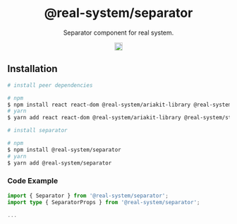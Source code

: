 <h1 align="center">@real-system/separator</h1>
<p align="center">Separator component for real system.</p>
<p align="center">
<a href="https://www.npmjs.com/package/@real-system/separator"><img src="https://badgen.net/npm/v/@real-system/separator?label=&icon=npm&color=blue" alt="npm version" height="18"/></a>
</p>

## Installation

```bash
# install peer dependencies

# npm
$ npm install react react-dom @real-system/ariakit-library @real-system/styled-library @real-system/elements-primitive
# yarn
$ yarn add react react-dom @real-system/ariakit-library @real-system/styled-library @real-system/elements-primitive

# install separator

# npm
$ npm install @real-system/separator
# yarn
$ yarn add @real-system/separator
```

### Code Example

```typescript
import { Separator } from '@real-system/separator';
import type { SeparatorProps } from '@real-system/separator';

...

```
